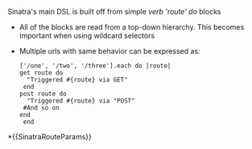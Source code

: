 Sinatra's main DSL is built off from simple _verb 'route' do_ blocks

* All of the blocks are read from a top-down hierarchy. This becomes important when using wildcard selectors
* Multiple urls with same behavior can be expressed as:

      ['/one', '/two', '/three'].each do |route|
      get route do
        "Triggered #{route} via GET"
       end
      post route do
        "Triggered #{route} via "POST"
       #And so on
      end
       end

*{{SinatraRouteParams}}